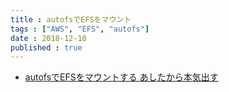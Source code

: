 ```yaml
---
title : autofsでEFSをマウント
tags : ["AWS", "EFS", "autofs"]
date : 2018-12-10
published : true
---
```


- [autofsでEFSをマウントする あしたから本気出す](https://blog.enokawa.co/2018/06/13/mount-efs-with-autofs/)
